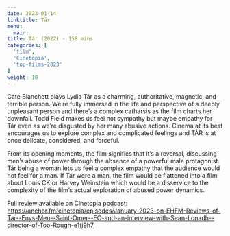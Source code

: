 ```yaml
---
date: 2023-01-14
linktitle: Tár
menu:
  main:
title: Tár (2022) - 158 mins
categories: [
  'film',
  'Cinetopia',
  'top-films-2023'
]
weight: 10
---
```


Cate Blanchett plays Lydia Tár as a charming, authoritative, magnetic, and terrible person. We’re fully immersed in the life and perspective of a deeply unpleasant person and there’s a complex catharsis as the film charts her downfall. Todd Field makes us feel not sympathy but maybe empathy for Tár even as we’re disgusted by her many abusive actions. Cinema at its best encourages us to explore complex and complicated feelings and TÁR is at once delicate, considered, and forceful.

From its opening moments, the film signifies that it’s a reversal, discussing men’s abuse of power through the absence of a powerful male protagonist. Tár being a woman lets us feel a complex empathy that the audience would not feel for a man. If Tár were a man, the film would be flattened into a film about Louis CK or Harvey Weinstein which would be a disservice to the complexity of the film’s actual exploration of abused power dynamics.

Full review available on Cinetopia podcast: https://anchor.fm/cinetopia/episodes/January-2023-on-EHFM-Reviews-of-Tar--Enys-Men--Saint-Omer--EO-and-an-interview-with-Sean-Lonadh--director-of-Too-Rough-e1tj9h7